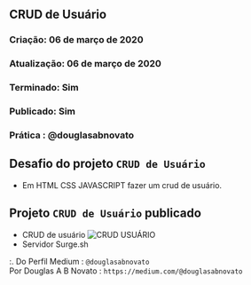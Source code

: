 ## CRUD de Usuário

### Criação: 06 de março de 2020
### Atualização: 06 de março de 2020
### Terminado: Sim 
### Publicado: Sim
### Prática : @douglasabnovato

## Desafio do projeto `CRUD de Usuário`
- Em HTML CSS JAVASCRIPT fazer um crud de usuário.

## Projeto `CRUD de Usuário` publicado
- CRUD de usuário ![CRUD USUÁRIO](https://condemned-creature.surge.sh)
- Servidor Surge.sh

:. Do Perfil Medium : `@douglasabnovato`</br>
Por Douglas A B Novato :  `https://medium.com/@douglasabnovato`